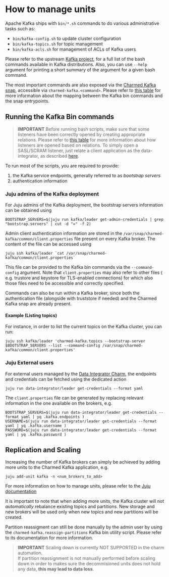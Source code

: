 # How to manage units

Apache Kafka ships with `bin/*.sh` commands to do various administrative tasks such as:
* `bin/kafka-config.sh` to update cluster configuration
* `bin/kafka-topics.sh` for topic management
* `bin/kafka-acls.sh` for management of ACLs of Kafka users

Please refer to the upstream [Kafka project](https://github.com/apache/kafka/tree/trunk/bin), 
for a full list of the bash commands available in Kafka distributions. Also, you can 
use `--help` argument for printing a short summary of the argument for a given 
bash command. 

The most important commands are also exposed via the [Charmed Kafka snap](https://snapcraft.io/charmed-kafka), 
accessible via `charmed-kafka.<command>`. Please refer to [this table](TODO) for 
more information about the mapping between the Kafka bin commands and the snap entrypoints.

## Running the Kafka Bin commands

> **IMPORTANT** Before running bash scripts, make sure that some listeners have been correctly 
> opened by creating appropriate relations. Please refer to [this table](TODO) for more 
> information about how listeners are opened based on relations. To simply open a 
> SASL/SCRAM listener, just relate a client application as the data-integrator, 
> as described [here](TODO).

To run most of the scripts, you are required to provide:
1. the Kafka service endpoints, generally referred to as *bootstrap servers* 
2. authentication information 

### Juju admins of the Kafka deployment

For Juju admins of the Kafka deployment, the bootstrap servers information can 
be obtained using

```
BOOTSTRAP_SERVERS=$(juju run kafka/leader get-admin-credentials | grep "bootstrap.servers" | cut -d "=" -f 2)
```

Admin client authentication information are stored in the 
`/var/snap/charmed-kafka/common/client.properties` file present on every Kafka
broker. The content of the file can be accessed using 

```
juju ssh kafka/leader `cat /var/snap/charmed-kafka/common/client.properties`
```

This file can be provided to the Kafka bin commands via the `--command-config`
argument. Note that `client.properties` may also refer to other files (
e.g. trustore and keystore for TLS-enabled connections) for which also those
files need to be accessible and correctly specified. 

Commands can also be run within a Kafka broker, since both the authentication 
file (alongside with truststore if needed) and the Charmed Kafka snap are 
already present. 

#### Example (Listing topics)

For instance, in order to list the current topics on the Kafka cluster, you can run:
```
juju ssh kafka/leader 'charmed-kafka.topics --bootstrap-server $BOOTSTRAP_SERVERS --list --command-config /var/snap/charmed-kafka/common/client.properties'
```

### Juju External users

For external users managed by the  [Data Integrator Charm](https://charmhub.io/data-integrator), 
the endpoints and credentials can be fetched using the dedicated action

```shell
juju run data-integrator/leader get-credentials --format yaml
```

The `client.properties` file can be generated by replacing relevant information in the 
one available on the brokers, e.g. 

```
BOOTSTRAP_SERVERS=$(juju run data-integrator/leader get-credentials --format yaml | yq .kafka.endpoints )
USERNAME=$(juju run data-integrator/leader get-credentials --format yaml | yq .kafka.username )
PASSWORD=$(juju run data-integrator/leader get-credentials --format yaml | yq .kafka.password )
```

## Replication and Scaling

Increasing the number of Kafka brokers can simply be achieved by adding more units
to the Charmed Kafka application, e.g. 

```shell
juju add-unit kafka -n <num_brokers_to_add>
```

For more information on how to manage units, please refer to the [Juju documentation](https://juju.is/docs/juju/manage-units)

It is important to note that when adding more units, the Kafka cluster will not 
*automatically* rebalance existing topics and partitions. New storage and new brokers
will be used only when new topics and new partitions will be created. 

Partition reassigment can still be done manually by the admin user by using the 
`charmed-kafka.reassign-partitions` Kafka bin utility script. Please refer to 
its documentation for more information. 

> **IMPORTANT** Scaling down is currently NOT SUPPORTED in the charm automation.  
> If partition reassignment is not manually performed before scaling down in order 
> to makes sure the decommisioned units does not hold any data, **this may 
> lead to data loss**. 
